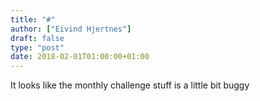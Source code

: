 ```yaml
---
title: "#"
author: ["Eivind Hjertnes"]
draft: false
type: "post"
date: 2018-02-01T01:00:00+01:00
---
```


It looks like the monthly challenge stuff is a little bit buggy
